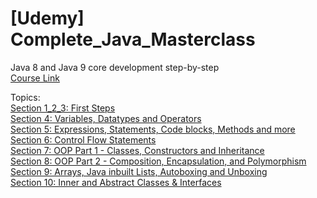 # [Udemy] Complete_Java_Masterclass

Java 8 and Java 9 core development step-by-step <br />
[Course Link](https://www.udemy.com/java-the-complete-java-developer-course)<br />

Topics:<br />
[Section 1_2_3: First Steps](https://github.com/rajatsachdeva/Complete_Java_Masterclass/tree/master/1_2_3-First_Steps)<br />
[Section 4: Variables, Datatypes and Operators](https://github.com/rajatsachdeva/Complete_Java_Masterclass/tree/master/4-Variables_Datatypes_and_Operators)<br />
[Section 5: Expressions, Statements, Code blocks, Methods and more](https://github.com/rajatsachdeva/Complete_Java_Masterclass/tree/master/5-Expressions%2C%20Statements%2C%20Code%20blocks%2C%20Methods%20and%20more)<br />
[Section 6: Control Flow Statements](https://github.com/rajatsachdeva/Complete_Java_Masterclass/tree/master/6-Control_Flow_Statements)<br />
[Section 7: OOP Part 1 - Classes, Constructors and Inheritance](https://github.com/rajatsachdeva/Complete_Java_Masterclass/tree/master/7-OOP%20Part%201%20-%20Classes%2C%20Constructors%20and%20Inheritance)<br />
[Section 8: OOP Part 2 - Composition, Encapsulation, and Polymorphism](https://github.com/rajatsachdeva/Complete_Java_Masterclass/tree/master/8-OOP%20Part%202%20-%20Composition%2C%20Encapsulation%2C%20and%20Polymorphism)<br />
[Section 9: Arrays, Java inbuilt Lists, Autoboxing and Unboxing](https://github.com/rajatsachdeva/Complete_Java_Masterclass/tree/master/9-Arrays%2C%20Java%20inbuilt%20Lists%2C%20Autoboxing%20and%20Unboxing)<br />
[Section 10: Inner and Abstract Classes & Interfaces](https://github.com/rajatsachdeva/Complete_Java_Masterclass/tree/master/10-Inner%20and%20Abstract%20Classes%20%26%20Interfaces)<br />
